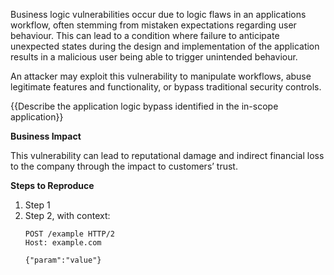 Business logic vulnerabilities occur due to logic flaws in an applications workflow, often stemming from mistaken expectations regarding user behaviour. This can lead to a condition where failure to anticipate unexpected states during the design and implementation of the application results in a malicious user being able to trigger unintended behaviour.

An attacker may exploit this vulnerability to manipulate workflows, abuse legitimate features and functionality, or bypass traditional security controls.

{{Describe the application logic bypass identified in the in-scope application}}

**Business Impact**

This vulnerability can lead to reputational damage and indirect financial loss to the company through the impact to customers’ trust.

**Steps to Reproduce**

1. Step 1
1. Step 2, with context:
    ```http
    POST /example HTTP/2
    Host: example.com

    {"param":"value"}
    ```